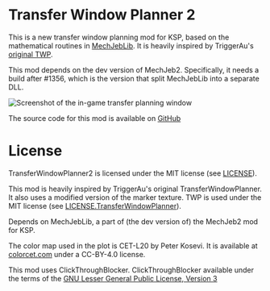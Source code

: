 # Transfer Window Planner 2

This is a new transfer window planning mod for KSP, based on the mathematical
routines in [MechJebLib](https://github.com/MuMech/MechJeb2). It is heavily
inspired by TriggerAu's [original TWP](https://forum.kerbalspaceprogram.com/topic/84005--).

This mod depends on the dev version of MechJeb2. Specifically, it needs a build
after #1356, which is the version that split MechJebLib into a separate DLL.

![Screenshot of the in-game transfer planning window](https://github.com/Nazfib/TransferWindowPlanner2/blob/a7e9e2f84f2129146ec4eb54d496c1b8ab45a780/artwork/twp2-preview.png)

The source code for this mod is available on
[GitHub](https://github.com/Nazfib/TransferWindowPlanner2)

# License

TransferWindowPlanner2 is licensed under the MIT license (see [LICENSE](/LICENSE)).

This mod is heavily inspired by TriggerAu's original TransferWindowPlanner. It
also uses a modified version of the marker texture. TWP is used under the MIT
license (see [LICENSE.TransferWindowPlanner](/LICENSE.TransferWindowPlanner)).

Depends on MechJebLib, a part of (the dev version of) the MechJeb2 mod for KSP.

The color map used in the plot is CET-L20 by Peter Kosevi. It is available at
[colorcet.com](https://colorcet.com) under a CC-BY-4.0 license.

This mod uses ClickThroughBlocker. ClickThroughBlocker available under the terms
of the [GNU Lesser General Public License, Version 3](/LICENSE.ClickThroughBlocker)

